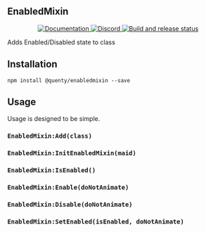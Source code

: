 ## EnabledMixin
<div align="center">
  <a href="http://quenty.github.io/api/">
    <img src="https://img.shields.io/badge/docs-website-green.svg" alt="Documentation" />
  </a>
  <a href="https://discord.gg/mhtGUS8">
    <img src="https://img.shields.io/badge/discord-nevermore-blue.svg" alt="Discord" />
  </a>
  <a href="https://github.com/Quenty/NevermoreEngine/actions">
    <img src="https://github.com/Quenty/NevermoreEngine/actions/workflows/build.yml/badge.svg" alt="Build and release status" />
  </a>
</div>

Adds Enabled/Disabled state to class

## Installation
```
npm install @quenty/enabledmixin --save
```

## Usage
Usage is designed to be simple.

### `EnabledMixin:Add(class)`

### `EnabledMixin:InitEnabledMixin(maid)`

### `EnabledMixin:IsEnabled()`

### `EnabledMixin:Enable(doNotAnimate)`

### `EnabledMixin:Disable(doNotAnimate)`

### `EnabledMixin:SetEnabled(isEnabled, doNotAnimate)`

